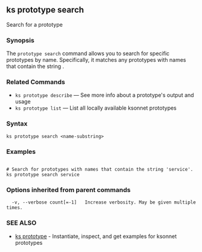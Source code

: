 ## ks prototype search

Search for a prototype

### Synopsis



The `prototype search` command allows you to search for specific prototypes by name.
Specifically, it matches any prototypes with names that contain the string <name-substring>.

### Related Commands

* `ks prototype describe` — See more info about a prototype's output and usage
* `ks prototype list` — List all locally available ksonnet prototypes

### Syntax


```
ks prototype search <name-substring>
```

### Examples

```

# Search for prototypes with names that contain the string 'service'.
ks prototype search service
```

### Options inherited from parent commands

```
  -v, --verbose count[=-1]   Increase verbosity. May be given multiple times.
```

### SEE ALSO
* [ks prototype](ks_prototype.md)	 - Instantiate, inspect, and get examples for ksonnet prototypes


